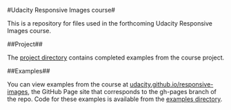 #Udacity Responsive Images course#

This is a repository for files used in the forthcoming Udacity Responsive Images course.

##Project##

The [project directory](https://github.com/udacity/responsive-images/tree/master/project) contains completed examples from the course project.

##Examples##

You can view examples from the course at [udacity.github.io/responsive-images](http://udacity.github.io/responsive-images/), the GitHub Page site that corresponds to the gh-pages branch of the repo. Code for these examples is available from the [examples directory](https://github.com/udacity/responsive-images/tree/master/examples).
